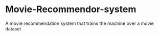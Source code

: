 # Movie-Recommendor-system
A movie recommendation system that trains the machine over a movie dataset
